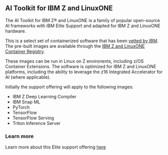 ## AI Toolkit for IBM Z and LinuxONE

The AI Toolkit for IBM Z® and LinuxONE is a family of popular open-source AI frameworks with IBM Elite Support and adapted for IBM Z and LinuxONE hardware.

This is a select set of containerized software that has been [vetted by IBM](https://www.ibm.com/support/pages/ibm-security-and-privacy-design). The pre-built images are available through the [IBM Z and LinuxONE Container Registry](https://ibm.github.io/ibm-z-oss-hub/main/main.html). 

These images can be run in Linux on Z environents, including z/OS Container Extensions. The software is optimized for IBM Z and LinuxONE platforms, including the ability to leverage the z16 Integrated Accelerator for AI (where applicable).

Initially the support offering will apply to the following images:

- IBM Z Deep Learning Compiler
- IBM Snap ML 
- PyTorch
- TensorFlow 
- TensorFlow Serving
- Triton Inference Server

### Learn more ###

Learn more about this Elite support offering [here](https://www.ibm.com/products/ai-toolkit-for-z-and-linuxone)